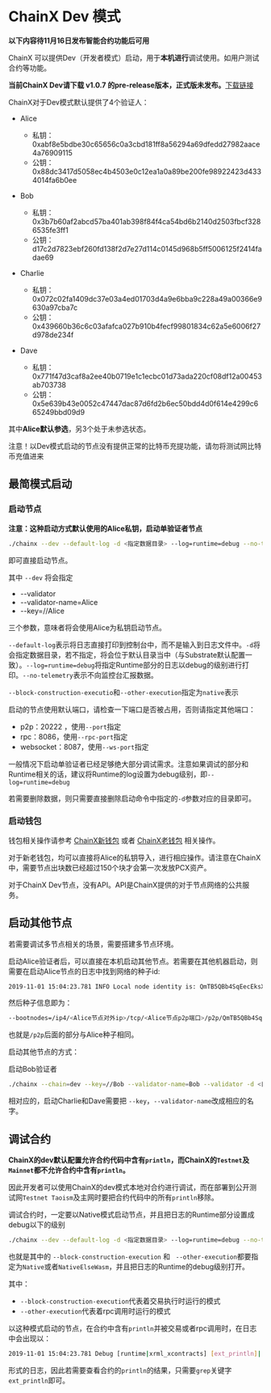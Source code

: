 # ChainX Dev 模式

**以下内容待11月16日发布智能合约功能后可用**

ChainX 可以提供Dev（开发者模式）启动，用于**本机进行**调试使用。如用户测试合约等功能。

**当前ChainX Dev请下载 v1.0.7 的pre-release版本，正式版未发布。**[下载链接](https://github.com/chainx-org/ChainX/releases/tag/v1.0.7-alpha)

ChainX对于Dev模式默认提供了4个验证人：

* Alice
  - 私钥：0xabf8e5bdbe30c65656c0a3cbd181ff8a56294a69dfedd27982aace4a76909115
  - 公钥：0x88dc3417d5058ec4b4503e0c12ea1a0a89be200fe98922423d4334014fa6b0ee

* Bob
  - 私钥：0x3b7b60af2abcd57ba401ab398f84f4ca54bd6b2140d2503fbcf3286535fe3ff1
  - 公钥：d17c2d7823ebf260fd138f2d7e27d114c0145d968b5ff5006125f2414fadae69

* Charlie
  - 私钥：0x072c02fa1409dc37e03a4ed01703d4a9e6bba9c228a49a00366e9630a97cba7c
  - 公钥：0x439660b36c6c03afafca027b910b4fecf99801834c62a5e6006f27d978de234f

* Dave
  - 私钥：0x771f47d3caf8a2ee40b0719e1c1ecbc01d73ada220cf08df12a00453ab703738
  - 公钥：0x5e639b43e0052c47447dac87d6fd2b6ec50bdd4d0f614e4299c665249bbd09d9

其中**Alice默认参选**，另3个处于未参选状态。

注意！以Dev模式启动的节点没有提供正常的比特币充提功能，请勿将测试网比特币充值进来

## 最简模式启动

### 启动节点

**注意：这种启动方式默认使用的Alice私钥，启动单验证者节点**

```bash
./chainx --dev --default-log -d <指定数据目录> --log=runtime=debug --no-telemetry --block-construction-execution=native --other-execution=native
```

即可直接启动节点。

其中 `--dev` 将会指定

* --validator
* --validator-name=Alice
* --key=//Alice

三个参数，意味者将会使用Alice为私钥启动节点。

`--default-log`表示将日志直接打印到控制台中，而不是输入到日志文件中。`-d`将会指定数据目录，若不指定，将会位于默认目录当中（与Substrate默认配置一致）。`--log=runtime=debug`将指定Runtime部分的日志以debug的级别进行打印。`--no-telemetry`表示不向监控台汇报数据。

`--block-construction-executio`和`--other-execution`指定为`native`表示

启动的节点使用默认端口，请检查一下端口是否被占用，否则请指定其他端口：

* p2p：20222 ，使用`--port`指定
* rpc：8086，使用`--rpc-port`指定
* websocket：8087，使用`--ws-port`指定

一般情况下启动单验证者已经足够绝大部分调试需求。注意如果调试的部分和Runtime相关的话，建议将Runtime的log设置为debug级别，即`--log=runtime=debug`

若需要删除数据，则只需要直接删除启动命令中指定的`-d`参数对应的目录即可。

### 启动钱包

钱包相关操作请参考 [ChainX新钱包](wallet#新钱包) 或者 [ChainX老钱包](wallet#老钱包) 相关操作。

对于新老钱包，均可以直接将Alice的私钥导入，进行相应操作。请注意在ChainX中，需要节点出块数已经超过150个块才会第一次发放PCX资产。

对于ChainX Dev节点，没有API。API是ChainX提供的对于节点网络的公共服务。

## 启动其他节点

若需要调试多节点相关的场景，需要搭建多节点环境。

启动Alice验证者后，可以直接在本机启动其他节点。若需要在其他机器启动，则需要在启动Alice节点的日志中找到网络的种子id:

```bash
2019-11-01 15:04:23.781 INFO Local node identity is: QmTB5QBb4SqEecEksXEB6a35yNgvtTyjYDG3LV43yEEibv
```

然后种子信息即为：

```bash
--bootnodes=/ip4/<Alice节点对外ip>/tcp/<Alice节点p2p端口>/p2p/QmTB5QBb4SqEecEksXEB6a35yNgvtTyjYDG3LV43yEEibv
```

也就是`/p2p`后面的部分与Alice种子相同。

启动其他节点的方式：

启动Bob验证者

```bash
./chainx --chain=dev --key=//Bob --validator-name=Bob --validator -d <目录>  --log=runtime=debug --default-log --bootnodes=<Alice的种子>
```

相对应的，启动Charlie和Dave需要把 `--key`，`--validator-name`改成相应的名字。

## 调试合约

**ChainX的dev默认配置允许合约代码中含有`println`，而ChainX的`Testnet`及`Mainnet`都不允许合约中含有`println`。**

因此开发者可以使用ChainX的dev模式本地对合约进行调试，而在部署到公开测试网`Testnet Taoism`及主网时要把合约代码中的所有`println`移除。

调试合约时，一定要以Native模式启动节点，并且把日志的Runtime部分设置成debug以下的级别

```bash
./chainx --dev --default-log -d <指定数据目录> --log=runtime=debug --no-telemetry --block-construction-execution=native --other-execution=native
```

也就是其中的 `--block-construction-execution` 和 ` --other-execution`都要指定为`Native`或者`NativeElseWasm`，并且把日志的Runtime的debug级别打开。

其中：

* `--block-construction-execution`代表着交易执行时运行的模式
* `--other-execution`代表着rpc调用时运行的模式

以这种模式启动的节点，在合约中含有`println`并被交易或者rpc调用时，在日志中会出现以：

```bash
2019-11-01 15:04:23.781 Debug [runtime|xrml_xcontracts] [ext_println]|......
```

形式的日志，因此若需要查看合约的`println`的结果，只需要`grep`关键字`ext_println`即可。